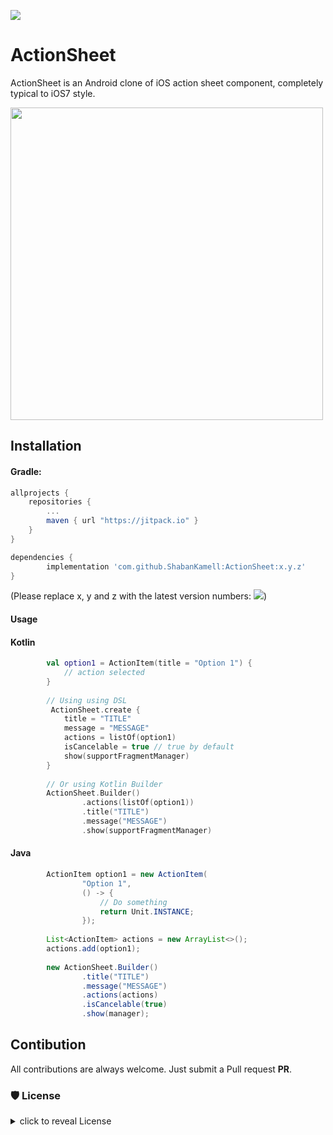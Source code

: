 [![](https://jitpack.io/v/ShabanKamell/ActionSheet.svg)](https://jitpack.io/#ShabanKamell/ActionSheet)

ActionSheet
===========

ActionSheet is an Android clone of iOS action sheet component, completely typical to iOS7 style.

<img src="https://github.com/ShabanKamell/ActionSheet/blob/master/blob/raw/action_sheet.png?raw=true" height="500">

## Installation

#### Gradle:
```groovy
allprojects {
    repositories {
        ...
        maven { url "https://jitpack.io" }
    }
}

dependencies {
        implementation 'com.github.ShabanKamell:ActionSheet:x.y.z'
}
```
(Please replace x, y and z with the latest version numbers: [![](https://jitpack.io/v/ShabanKamell/ActionSheet.svg)](https://jitpack.io/#ShabanKamell/ActionSheet))

#### Usage

#### Kotlin 

```kotlin
        val option1 = ActionItem(title = "Option 1") {
            // action selected
        }
        
        // Using using DSL
         ActionSheet.create {
            title = "TITLE"
            message = "MESSAGE"
            actions = listOf(option1)
            isCancelable = true // true by default
            show(supportFragmentManager)
        }
        
        // Or using Kotlin Builder
        ActionSheet.Builder()
                .actions(listOf(option1))
                .title("TITLE")
                .message("MESSAGE")
                .show(supportFragmentManager)
```

#### Java

```java
        ActionItem option1 = new ActionItem(
                "Option 1",
                () -> {
                    // Do something
                    return Unit.INSTANCE;
                });
                
        List<ActionItem> actions = new ArrayList<>();
        actions.add(option1);
        
        new ActionSheet.Builder()
                .title("TITLE")
                .message("MESSAGE")
                .actions(actions)
                .isCancelable(true)
                .show(manager);
```

## Contibution

All contributions are always welcome. Just submit a Pull request **PR**.

### 🛡 License
<details>
    <summary>
        click to reveal License
    </summary>
    
```
Licensed under the Apache License, Version 2.0 (the "License");
you may not use this file except in compliance with the License.
You may obtain a copy of the License at

   http://www.apache.org/licenses/LICENSE-2.0

Unless required by applicable law or agreed to in writing, software
distributed under the License is distributed on an "AS IS" BASIS,
WITHOUT WARRANTIES OR CONDITIONS OF ANY KIND, either express or implied.
See the License for the specific language governing permissions and
limitations under the License.
```

</details>

